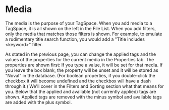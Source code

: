 # Media

The media is the purpose of your TagSpace. When you add media to a TagSpace, it is all shown on the left in the File List. When you add filters, only the media that matches those filters is shown. For example, to emulate a rudimentary title search function, you would add a "Title includes &lt;keyword&gt;" filter.

As stated in the previous page, you can change the applied tags and the values of the properties for the current media in the Properties tab. The properties are shown first: If you type a value, it will be set for that media. If you leave the box blank, the property will be unset and it will be stored as "Noval" in the database. \(For boolean properties, if you double-click the checkbox it will become undefined and the checkbox will have a dash through it.\) We'll cover in the Filters and Sorting section what that means for you. Below that the applied and available \(not currently applied\) tags are shown. Applied tags are removed with the minus symbol and available tags are added with the plus symbol.



